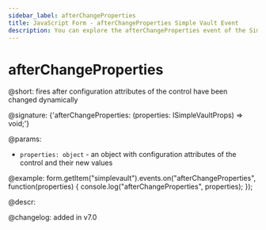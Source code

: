```yaml
---
sidebar_label: afterChangeProperties
title: JavaScript Form - afterChangeProperties Simple Vault Event 
description: You can explore the afterChangeProperties event of the Simple Vault control of Form in the documentation of the DHTMLX JavaScript UI library. Browse developer guides and API reference, try out code examples and live demos, and download a free 30-day evaluation version of DHTMLX Suite 7.
---
```


# afterChangeProperties

@short: fires after configuration attributes of the control have been changed dynamically

@signature: {'afterChangeProperties: (properties: ISimpleVaultProps) => void;'}

@params:
- `properties: object` - an object with configuration attributes of the control and their new values

@example:
form.getItem("simplevault").events.on("afterChangeProperties", function(properties) {
    console.log("afterChangeProperties", properties);
});

@descr:

@changelog: added in v7.0

[comment]: # (@relatedapi: form/api/simplevault/simplevault_setproperties_method.md)

